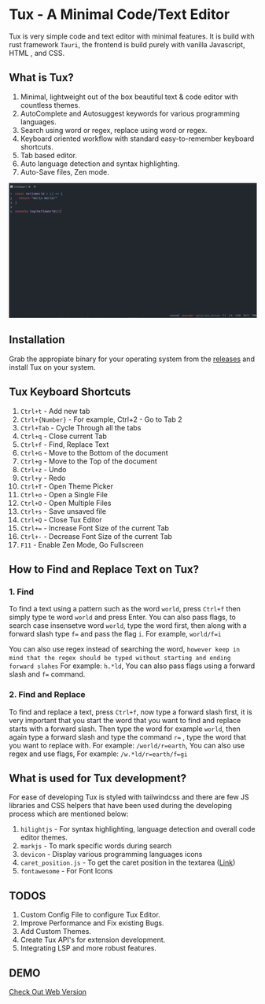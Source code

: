 # Tux - A Minimal Code/Text Editor

Tux is very simple code and text editor with minimal features. It is build with rust framework `Tauri`, the frontend is build purely with vanilla Javascript, HTML , and CSS.

## What is Tux?

1. Minimal, lightweight out of the box beautiful text & code editor with countless themes.
2. AutoComplete and Autosuggest keywords for various programming languages.
3. Search using word or regex, replace using word or regex.
4. Keyboard oriented workflow with standard easy-to-remember keyboard shortcuts.
5. Tab based editor.
6. Auto language detection and syntax highlighting.
7. Auto-Save files, Zen mode.

![preview](./assets/preview.png)

## Installation

Grab the appropiate binary for your operating system from the [releases](https://github.com/Sidmaz666/tux/releases/tag/v0.0.0) and install Tux on your system.

## Tux Keyboard Shortcuts

1. `Ctrl+t` - Add new tab
2. `Ctrl+{Number}` - For example, Ctrl+2 - Go to Tab 2
3. `Ctrl+Tab` - Cycle Through all the tabs
4. `Ctrl+q` - Close current Tab
5. `Ctrl+f` - Find, Replace Text
6. `Ctrl+G` - Move to the Bottom of the document
7. `Ctrl+g` - Move to the Top of the document
8. `Ctrl+z` - Undo
9. `Ctrl+y` - Redo
10. `Ctrl+T` - Open Theme Picker
11. `Ctrl+o` - Open a Single File
12. `Ctrl+O` - Open Multiple Files
13. `Ctrl+s` - Save unsaved file
14. `Ctrl+Q` - Close Tux Editor
15. `Ctrl+=` - Increase Font Size of the current Tab
16. `Ctrl+-` - Decrease Font Size of the current Tab
17. `F11` - Enable Zen Mode, Go Fullscreen

## How to Find and Replace Text on Tux?

### 1. Find

To find a text using a pattern such as the word `world`, press `Ctrl+f` then simply type te word `world` and press Enter. 
You can also pass flags, to search case insensetve word `world`, type the word first, then along with a forward slash type `f=`
and pass the flag `i`. For example, `world/f=i` 

You can also use regex instead of searching the word, `however keep in mind that the regex should be typed without starting and ending forward slahes`
For example: `h.*ld`, You can also pass flags using a forward slash and `f=` command.

### 2. Find and Replace

To find and replace a text, press `Ctrl+f`, now type a forward slash first, it is very important that you start the word that you want to find and replace starts with a forward slash. Then type the word for example `world`, then again type a forward slash and type the command `r=` , type the word that you want to replace with.
For example: `/world/r=earth`, You can also use regex and use flags, For example: `/w.*ld/r=earth/f=gi`

## What is used for Tux development?

For ease of developing Tux is styled with tailwindcss and there are few JS libraries and CSS helpers that have been used during the developing process which are mentioned below:

1. `hilightjs` - For syntax highlighting, language detection and overall code editor themes.
2. `markjs` - To mark specific words during search
3. `devicon` - Display various programming languages icons
4. `caret_position.js` - To get the caret position in the textarea ([Link](https://github.com/component/textarea-caret-position))
5. `fontawesome` - For Font Icons

## TODOS

1. Custom Config File to configure Tux Editor.
2. Improve Performance and Fix existing Bugs.
3. Add Custom Themes.
4. Create Tux API's for extension development.
5. Integrating LSP and more robust features.

## DEMO

<a href="https://tuxeditor.netlify.app/">Check Out Web Version</a>



